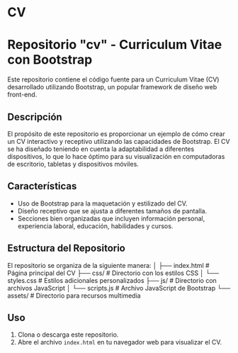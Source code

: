 # CV

# Repositorio "cv" - Curriculum Vitae con Bootstrap

Este repositorio contiene el código fuente para un Curriculum Vitae (CV) desarrollado utilizando Bootstrap, un popular framework de diseño web front-end.

## Descripción

El propósito de este repositorio es proporcionar un ejemplo de cómo crear un CV interactivo y receptivo utilizando las capacidades de Bootstrap. El CV se ha diseñado teniendo en cuenta la adaptabilidad a diferentes dispositivos, lo que lo hace óptimo para su visualización en computadoras de escritorio, tabletas y dispositivos móviles.

## Características

- Uso de Bootstrap para la maquetación y estilizado del CV.
- Diseño receptivo que se ajusta a diferentes tamaños de pantalla.
- Secciones bien organizadas que incluyen información personal, experiencia laboral, educación, habilidades y cursos.

## Estructura del Repositorio

El repositorio se organiza de la siguiente manera:
│
├── index.html # Página principal del CV
├── css/ # Directorio con los estilos CSS
│ └── styles.css # Estilos adicionales personalizados
├── js/ # Directorio con archivos JavaScript
│ └── scripts.js # Archivo JavaScript de Bootstrap
└── assets/ # Directorio para recursos multimedia

## Uso

1. Clona o descarga este repositorio.
2. Abre el archivo `index.html` en tu navegador web para visualizar el CV.

